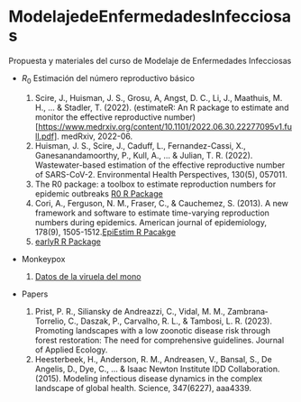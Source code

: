 # ModelajedeEnfermedadesInfecciosas
Propuesta y materiales del curso de Modelaje de Enfermedades Infecciosas

- $R_0$ Estimación del número reproductivo básico
  1. Scire, J., Huisman, J. S., Grosu, A, Angst, D. C., Li, J., Maathuis, M. H., ... & Stadler, T. (2022). (estimateR: An R package to estimate and monitor the effective reproductive number)[https://www.medrxiv.org/content/10.1101/2022.06.30.22277095v1.full.pdf]. medRxiv, 2022-06.
  2. Huisman, J. S., Scire, J., Caduff, L., Fernandez-Cassi, X., Ganesanandamoorthy, P., Kull, A., ... & Julian, T. R. (2022). Wastewater-based estimation of the effective reproductive number of SARS-CoV-2. Environmental Health Perspectives, 130(5), 057011.
  3. The R0 package: a toolbox to estimate reproduction numbers for epidemic outbreaks [R0 R Package](https://bmcmedinformdecismak.biomedcentral.com/articles/10.1186/1472-6947-12-147)
  4. Cori, A., Ferguson, N. M., Fraser, C., & Cauchemez, S. (2013). A new framework and software to estimate time-varying reproduction numbers during epidemics. American journal of epidemiology, 178(9), 1505-1512.[EpiEstim R Pacakge](https://cran.r-project.org/web/packages/EpiEstim/vignettes/demo.html)
  5. [earlyR R Package](https://www.repidemicsconsortium.org/earlyR/articles/earlyR.html)
 

- Monkeypox
  1. [Datos de la viruela del mono](https://github.com/globaldothealth/monkeypox)
 
- Papers
    1. Prist, P. R., Siliansky de Andreazzi, C., Vidal, M. M., Zambrana‐Torrelio, C., Daszak, P., Carvalho, R. L., & Tambosi, L. R. (2023). Promoting landscapes with a low zoonotic disease risk through forest restoration: The need for comprehensive guidelines. Journal of Applied Ecology.
    2. Heesterbeek, H., Anderson, R. M., Andreasen, V., Bansal, S., De Angelis, D., Dye, C., ... & Isaac Newton Institute IDD Collaboration. (2015). Modeling infectious disease dynamics in the complex landscape of global health. Science, 347(6227), aaa4339.
